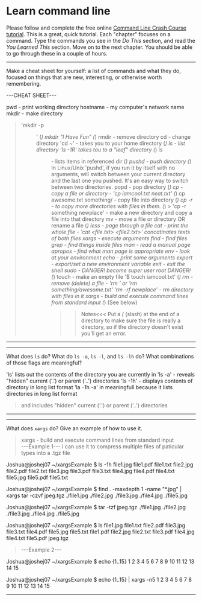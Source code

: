 # Learn command line

Please follow and complete the free online [Command Line Crash Course
tutorial](http://cli.learncodethehardway.org/book/). This is a great,
quick tutorial. Each "chapter" focuses on a command. Type the commands
you see in the _Do This_ section, and read the _You Learned This_
section. Move on to the next chapter. You should be able to go through
these in a couple of hours.


---

Make a cheat sheet for yourself: a list of commands and what they do, focused on things that are new, interesting, or otherwise worth remembering.

---CHEAT SHEET---

pwd - print working directory 
hostname - my computer's network name
mkdir - make directory 
  > 'mkdir -p <dir path>' (*)
  > mkdir "I Have Fun" (*)
rmdir - remove directory
cd - change directory 
  > 'cd ~' - takes you to your home directory (*)
ls - list directory 
  > 'ls -1R' takes tou to a "leaf" directory (*)
  > ls <dir/> - lists items in referenced dir (*)
pushd - push directory (*)
  > In Linux/Unix 'pushd', if you run it by itself with no arguments, 
  > will switch between your current directory and the last one you pushed. 
  > It's an easy way to switch between two directories.
popd - pop directory (*)
cp - copy a file or directory - 'cp iamcool.txt neat.txt' (*)
  > cp awesome.txt something/ - copy file into directory (*)
  >  cp -r - to copy more directories with files in them. (*)
    > 'cp -r something newplace' - make a new directory and copy a file into that directory
mv - move a file or directory OR rename a file (*)
less - page through a file
cat - print the whole file - 'cat <file.txt> <file2.txt>' concatinates texts of both files
xargs - execute arguments
find - find files
grep - find things inside files
man - read a manual page
apropos - find what man page is appropriate
env - look at your environment
echo - print some arguments
export - export/set a new environment variable
exit - exit the shell
sudo - DANGER! become super user root DANGER! (*)
touch - make an empty file '$ touch iamcool.txt' (*)
rm - remove (delete) a file - 'rm <file>' or 'rm something/awesome.txt' 
  > 'rm -rf newplace' - rm directory with files in it
xargs - build and execute command lines from standard input (*) (See below)
>>>Notes<<<
> Put a / (slash) at the end of a directory to make sure the file is really a directory, 
> so if the directory doesn't exist you'll get an error.
---


---

What does `ls` do? What do `ls -a`, `ls -l`, and `ls -lh` do? What combinations of those flags are meaningful?

'ls' lists out the contents of the directory you are currently in
'ls -a' - reveals "hidden" current ('.') or parent ('..') directories 
'ls -1h' - displays contents of directory in long list format
'la -1h -a' in meaningfull because it lists directories in long list format 
  > and includes "hidden" current ('.') or parent ('..') directories 

---


---

What does `xargs` do? Give an example of how to use it.

> xargs - build and execute command lines from standard input  
> ---Example 1--- 
>I can use it to compress multiple files of paticular types into a .tgz file

Joshua@joshej07 ~/xargsExample
$ ls -1h
file1.jpg
file1.pdf
file1.txt
file2.jpg
file2.pdf
file2.txt
file3.jpg
file3.pdf
file3.txt
file4.jpg
file4.pdf
file4.txt
file5.jpg
file5.pdf
file5.txt

Joshua@joshej07 ~/xargsExample
$ find . -maxdepth 1 -name "*.jpg" | xargs tar -czvf jpeg.tgz
./file1.jpg
./file2.jpg
./file3.jpg
./file4.jpg
./file5.jpg

Joshua@joshej07 ~/xargsExample
$ tar -tzf jpeg.tgz
./file1.jpg
./file2.jpg
./file3.jpg
./file4.jpg
./file5.jpg

Joshua@joshej07 ~/xargsExample
$ ls
file1.jpg  file1.txt  file2.pdf  file3.jpg  file3.txt  file4.pdf  file5.jpg  file5.txt
file1.pdf  file2.jpg  file2.txt  file3.pdf  file4.jpg  file4.txt  file5.pdf  jpeg.tgz

>---Example 2---

Joshua@joshej07 ~/xargsExample
$ echo {1..15}
1 2 3 4 5 6 7 8 9 10 11 12 13 14 15

Joshua@joshej07 ~/xargsExample
$ echo {1..15} | xargs -n5
1 2 3 4 5
6 7 8 9 10
11 12 13 14 15


---
